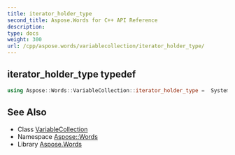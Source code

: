 ```yaml
---
title: iterator_holder_type
second_title: Aspose.Words for C++ API Reference
description: 
type: docs
weight: 300
url: /cpp/aspose.words/variablecollection/iterator_holder_type/
---
```

## iterator_holder_type typedef




```cpp
using Aspose::Words::VariableCollection::iterator_holder_type =  System::Collections::Generic::SortedList<System::String, System::String>
```

## See Also

* Class [VariableCollection](../)
* Namespace [Aspose::Words](../../)
* Library [Aspose.Words](../../../)
